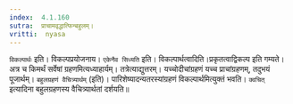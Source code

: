 ```yaml
---
index:  4.1.160
sutra:  प्राचामवृद्धात्फिन्बहुलम्।
vritti:  nyasa
---
```


`विकल्पार्थः` इति। विकल्पप्रयोजनाय। `एकेनैव सिध्यति` इति। विकल्पार्थत्वादिति।प्रकृतत्वाद्विकल्प इति गम्यते। अत्र च किमर्थं सर्वेषां ग्रहणमित्यध्याहार्यम्। तत्रेत्याद्युत्तरम्। यच्चोदीचांग्रहणं यच्च प्राचांग्रहणम्, तदुभयं पूजार्थम्। `बहुलग्रहणं वैचित्र्यार्थम्` (इति)। पारिशेष्यादन्यतरस्यांग्रहणं विकल्पार्थमित्युक्तं भवति। `क्वचित्` इत्यादिना बहुलग्रहणस्य वैचित्र्यार्थतां दर्शयति॥
